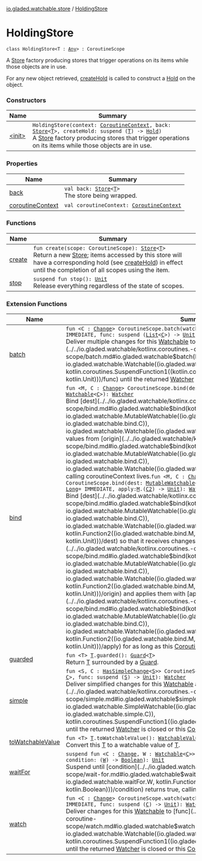 [io.gladed.watchable.store](../index.md) / [HoldingStore](./index.md)

# HoldingStore

`class HoldingStore<T : `[`Any`](https://kotlinlang.org/api/latest/jvm/stdlib/kotlin/-any/index.html)`> : CoroutineScope`

A [Store](../-store/index.md) factory producing stores that trigger operations on its items while those objects are in use.

For any new object retrieved, [createHold](#) is called to construct a [Hold](../-hold/index.md) on the object.

### Constructors

| Name | Summary |
|---|---|
| [&lt;init&gt;](-init-.md) | `HoldingStore(context: `[`CoroutineContext`](https://kotlinlang.org/api/latest/jvm/stdlib/kotlin.coroutines/-coroutine-context/index.html)`, back: `[`Store`](../-store/index.md)`<`[`T`](index.md#T)`>, createHold: suspend (`[`T`](index.md#T)`) -> `[`Hold`](../-hold/index.md)`)`<br>A [Store](../-store/index.md) factory producing stores that trigger operations on its items while those objects are in use. |

### Properties

| Name | Summary |
|---|---|
| [back](back.md) | `val back: `[`Store`](../-store/index.md)`<`[`T`](index.md#T)`>`<br>The store being wrapped. |
| [coroutineContext](coroutine-context.md) | `val coroutineContext: `[`CoroutineContext`](https://kotlinlang.org/api/latest/jvm/stdlib/kotlin.coroutines/-coroutine-context/index.html) |

### Functions

| Name | Summary |
|---|---|
| [create](create.md) | `fun create(scope: CoroutineScope): `[`Store`](../-store/index.md)`<`[`T`](index.md#T)`>`<br>Return a new [Store](../-store/index.md); items accessed by this store will have a corresponding hold (see [createHold](#)) in effect until the completion of all scopes using the item. |
| [stop](stop.md) | `suspend fun stop(): `[`Unit`](https://kotlinlang.org/api/latest/jvm/stdlib/kotlin/-unit/index.html)<br>Release everything regardless of the state of scopes. |

### Extension Functions

| Name | Summary |
|---|---|
| [batch](../../io.gladed.watchable/kotlinx.coroutines.-coroutine-scope/batch.md) | `fun <C : `[`Change`](../../io.gladed.watchable/-change/index.md)`> CoroutineScope.batch(watchable: `[`Watchable`](../../io.gladed.watchable/-watchable/index.md)`<`[`C`](../../io.gladed.watchable/kotlinx.coroutines.-coroutine-scope/batch.md#C)`>, period: `[`Long`](https://kotlinlang.org/api/latest/jvm/stdlib/kotlin/-long/index.html)` = IMMEDIATE, func: suspend (`[`List`](https://kotlinlang.org/api/latest/jvm/stdlib/kotlin.collections/-list/index.html)`<`[`C`](../../io.gladed.watchable/kotlinx.coroutines.-coroutine-scope/batch.md#C)`>) -> `[`Unit`](https://kotlinlang.org/api/latest/jvm/stdlib/kotlin/-unit/index.html)`): `[`Watcher`](../../io.gladed.watchable/-watcher/index.md)<br>Deliver multiple changes for this [Watchable](../../io.gladed.watchable/-watchable/index.md) to [func](../../io.gladed.watchable/kotlinx.coroutines.-coroutine-scope/batch.md#io.gladed.watchable$batch(kotlinx.coroutines.CoroutineScope, io.gladed.watchable.Watchable((io.gladed.watchable.batch.C)), kotlin.Long, kotlin.coroutines.SuspendFunction1((kotlin.collections.List((io.gladed.watchable.batch.C)), kotlin.Unit)))/func) until the returned [Watcher](../../io.gladed.watchable/-watcher/index.md) is closed or this [CoroutineScope](#) completes. |
| [bind](../../io.gladed.watchable/kotlinx.coroutines.-coroutine-scope/bind.md) | `fun <M, C : `[`Change`](../../io.gladed.watchable/-change/index.md)`> CoroutineScope.bind(dest: `[`MutableWatchable`](../../io.gladed.watchable/-mutable-watchable/index.md)`<`[`M`](../../io.gladed.watchable/kotlinx.coroutines.-coroutine-scope/bind.md#M)`, `[`C`](../../io.gladed.watchable/kotlinx.coroutines.-coroutine-scope/bind.md#C)`>, origin: `[`Watchable`](../../io.gladed.watchable/-watchable/index.md)`<`[`C`](../../io.gladed.watchable/kotlinx.coroutines.-coroutine-scope/bind.md#C)`>): `[`Watcher`](../../io.gladed.watchable/-watcher/index.md)<br>Bind [dest](../../io.gladed.watchable/kotlinx.coroutines.-coroutine-scope/bind.md#io.gladed.watchable$bind(kotlinx.coroutines.CoroutineScope, io.gladed.watchable.MutableWatchable((io.gladed.watchable.bind.M, io.gladed.watchable.bind.C)), io.gladed.watchable.Watchable((io.gladed.watchable.bind.C)))/dest) so that it receives values from [origin](../../io.gladed.watchable/kotlinx.coroutines.-coroutine-scope/bind.md#io.gladed.watchable$bind(kotlinx.coroutines.CoroutineScope, io.gladed.watchable.MutableWatchable((io.gladed.watchable.bind.M, io.gladed.watchable.bind.C)), io.gladed.watchable.Watchable((io.gladed.watchable.bind.C)))/origin) as long as the calling coroutineContext lives.`fun <M, C : `[`Change`](../../io.gladed.watchable/-change/index.md)`, C2 : `[`Change`](../../io.gladed.watchable/-change/index.md)`> CoroutineScope.bind(dest: `[`MutableWatchable`](../../io.gladed.watchable/-mutable-watchable/index.md)`<`[`M`](../../io.gladed.watchable/kotlinx.coroutines.-coroutine-scope/bind.md#M)`, `[`C`](../../io.gladed.watchable/kotlinx.coroutines.-coroutine-scope/bind.md#C)`>, origin: `[`Watchable`](../../io.gladed.watchable/-watchable/index.md)`<`[`C2`](../../io.gladed.watchable/kotlinx.coroutines.-coroutine-scope/bind.md#C2)`>, period: `[`Long`](https://kotlinlang.org/api/latest/jvm/stdlib/kotlin/-long/index.html)` = IMMEDIATE, apply: `[`M`](../../io.gladed.watchable/kotlinx.coroutines.-coroutine-scope/bind.md#M)`.(`[`C2`](../../io.gladed.watchable/kotlinx.coroutines.-coroutine-scope/bind.md#C2)`) -> `[`Unit`](https://kotlinlang.org/api/latest/jvm/stdlib/kotlin/-unit/index.html)`): `[`Watcher`](../../io.gladed.watchable/-watcher/index.md)<br>Bind [dest](../../io.gladed.watchable/kotlinx.coroutines.-coroutine-scope/bind.md#io.gladed.watchable$bind(kotlinx.coroutines.CoroutineScope, io.gladed.watchable.MutableWatchable((io.gladed.watchable.bind.M, io.gladed.watchable.bind.C)), io.gladed.watchable.Watchable((io.gladed.watchable.bind.C2)), kotlin.Long, kotlin.Function2((io.gladed.watchable.bind.M, io.gladed.watchable.bind.C2, kotlin.Unit)))/dest) so that it receives changes from [origin](../../io.gladed.watchable/kotlinx.coroutines.-coroutine-scope/bind.md#io.gladed.watchable$bind(kotlinx.coroutines.CoroutineScope, io.gladed.watchable.MutableWatchable((io.gladed.watchable.bind.M, io.gladed.watchable.bind.C)), io.gladed.watchable.Watchable((io.gladed.watchable.bind.C2)), kotlin.Long, kotlin.Function2((io.gladed.watchable.bind.M, io.gladed.watchable.bind.C2, kotlin.Unit)))/origin) and applies them with [apply](../../io.gladed.watchable/kotlinx.coroutines.-coroutine-scope/bind.md#io.gladed.watchable$bind(kotlinx.coroutines.CoroutineScope, io.gladed.watchable.MutableWatchable((io.gladed.watchable.bind.M, io.gladed.watchable.bind.C)), io.gladed.watchable.Watchable((io.gladed.watchable.bind.C2)), kotlin.Long, kotlin.Function2((io.gladed.watchable.bind.M, io.gladed.watchable.bind.C2, kotlin.Unit)))/apply) for as long as this [CoroutineScope](#) lives. |
| [guarded](../../io.gladed.watchable.util/guarded.md) | `fun <T> `[`T`](../../io.gladed.watchable.util/guarded.md#T)`.guarded(): `[`Guard`](../../io.gladed.watchable.util/-guard/index.md)`<`[`T`](../../io.gladed.watchable.util/guarded.md#T)`>`<br>Return [T](../../io.gladed.watchable.util/guarded.md#T) surrounded by a [Guard](../../io.gladed.watchable.util/-guard/index.md). |
| [simple](../../io.gladed.watchable/kotlinx.coroutines.-coroutine-scope/simple.md) | `fun <S, C : `[`HasSimpleChange`](../../io.gladed.watchable/-has-simple-change/index.md)`<`[`S`](../../io.gladed.watchable/kotlinx.coroutines.-coroutine-scope/simple.md#S)`>> CoroutineScope.simple(watchable: `[`SimpleWatchable`](../../io.gladed.watchable/-simple-watchable/index.md)`<`[`S`](../../io.gladed.watchable/kotlinx.coroutines.-coroutine-scope/simple.md#S)`, `[`C`](../../io.gladed.watchable/kotlinx.coroutines.-coroutine-scope/simple.md#C)`>, func: suspend (`[`S`](../../io.gladed.watchable/kotlinx.coroutines.-coroutine-scope/simple.md#S)`) -> `[`Unit`](https://kotlinlang.org/api/latest/jvm/stdlib/kotlin/-unit/index.html)`): `[`Watcher`](../../io.gladed.watchable/-watcher/index.md)<br>Deliver simplified changes for this [Watchable](../../io.gladed.watchable/-watchable/index.md) as receiver objects to [func](../../io.gladed.watchable/kotlinx.coroutines.-coroutine-scope/simple.md#io.gladed.watchable$simple(kotlinx.coroutines.CoroutineScope, io.gladed.watchable.SimpleWatchable((io.gladed.watchable.simple.S, io.gladed.watchable.simple.C)), kotlin.coroutines.SuspendFunction1((io.gladed.watchable.simple.S, kotlin.Unit)))/func) until the returned [Watcher](../../io.gladed.watchable/-watcher/index.md) is closed or this [CoroutineScope](#) completes. |
| [toWatchableValue](../../io.gladed.watchable/to-watchable-value.md) | `fun <T> `[`T`](../../io.gladed.watchable/to-watchable-value.md#T)`.toWatchableValue(): `[`WatchableValue`](../../io.gladed.watchable/-watchable-value/index.md)`<`[`T`](../../io.gladed.watchable/to-watchable-value.md#T)`>`<br>Convert this [T](../../io.gladed.watchable/to-watchable-value.md#T) to a watchable value of [T](../../io.gladed.watchable/to-watchable-value.md#T). |
| [waitFor](../../io.gladed.watchable/kotlinx.coroutines.-coroutine-scope/wait-for.md) | `suspend fun <C : `[`Change`](../../io.gladed.watchable/-change/index.md)`, W : `[`Watchable`](../../io.gladed.watchable/-watchable/index.md)`<`[`C`](../../io.gladed.watchable/kotlinx.coroutines.-coroutine-scope/wait-for.md#C)`>> CoroutineScope.waitFor(target: `[`W`](../../io.gladed.watchable/kotlinx.coroutines.-coroutine-scope/wait-for.md#W)`, condition: (`[`W`](../../io.gladed.watchable/kotlinx.coroutines.-coroutine-scope/wait-for.md#W)`) -> `[`Boolean`](https://kotlinlang.org/api/latest/jvm/stdlib/kotlin/-boolean/index.html)`): `[`Unit`](https://kotlinlang.org/api/latest/jvm/stdlib/kotlin/-unit/index.html)<br>Suspend until [condition](../../io.gladed.watchable/kotlinx.coroutines.-coroutine-scope/wait-for.md#io.gladed.watchable$waitFor(kotlinx.coroutines.CoroutineScope, io.gladed.watchable.waitFor.W, kotlin.Function1((io.gladed.watchable.waitFor.W, kotlin.Boolean)))/condition) returns true, calling it after each group of changes. |
| [watch](../../io.gladed.watchable/kotlinx.coroutines.-coroutine-scope/watch.md) | `fun <C : `[`Change`](../../io.gladed.watchable/-change/index.md)`> CoroutineScope.watch(watchable: `[`Watchable`](../../io.gladed.watchable/-watchable/index.md)`<`[`C`](../../io.gladed.watchable/kotlinx.coroutines.-coroutine-scope/watch.md#C)`>, period: `[`Long`](https://kotlinlang.org/api/latest/jvm/stdlib/kotlin/-long/index.html)` = IMMEDIATE, func: suspend (`[`C`](../../io.gladed.watchable/kotlinx.coroutines.-coroutine-scope/watch.md#C)`) -> `[`Unit`](https://kotlinlang.org/api/latest/jvm/stdlib/kotlin/-unit/index.html)`): `[`Watcher`](../../io.gladed.watchable/-watcher/index.md)<br>Deliver changes for this [Watchable](../../io.gladed.watchable/-watchable/index.md) to [func](../../io.gladed.watchable/kotlinx.coroutines.-coroutine-scope/watch.md#io.gladed.watchable$watch(kotlinx.coroutines.CoroutineScope, io.gladed.watchable.Watchable((io.gladed.watchable.watch.C)), kotlin.Long, kotlin.coroutines.SuspendFunction1((io.gladed.watchable.watch.C, kotlin.Unit)))/func) until the returned [Watcher](../../io.gladed.watchable/-watcher/index.md) is closed or this [CoroutineScope](#) completes. |
